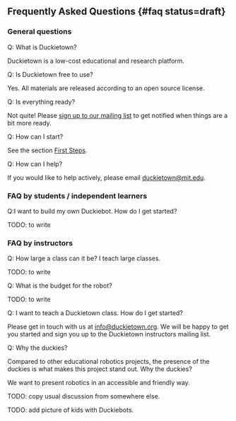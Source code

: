 ## Frequently Asked Questions {#faq status=draft}

### General questions

Q: What is Duckietown?

Duckietown is a low-cost educational and research platform.

Q: Is Duckietown free to use?

Yes. All materials are released according to an open source license.

Q: Is everything ready?

Not quite! Please [sign up to our mailing list][form] to get notified when
things are a bit more ready.

[form]:  http://goo.gl/forms/OxZu85WGi7

Q: How can I start?

See the section [First Steps](#first-steps).

Q: How can I help?

If you would like to help actively, please email [duckietown@mit.edu](mailto:duckietown@mit.edu).


### FAQ by students / independent learners

Q:I want to build my own Duckiebot. How do I get started?

TODO: to write

### FAQ by instructors

Q: How large a class can it be? I teach large classes.

TODO: to write

Q: What is the budget for the robot?

TODO: to write

Q: I want to teach a Duckietown class. How do I get started?

Please get in touch with us at [info@duckietown.org](mailto:info@duckietown.org). We will be
happy to get you started and sign you up to the Duckietown instructors mailing list.

<!--
## FAQ by researchers

TODO: to write -->

Q: Why the duckies?

Compared to other educational robotics projects, the presence of the duckies is what makes this project stand out. Why the duckies?

We want to present robotics in an accessible and friendly way.

TODO: copy usual discussion from somewhere else.

TODO: add picture of kids with Duckiebots.
